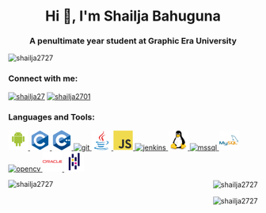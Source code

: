 <h1 align="center">Hi 👋, I'm Shailja Bahuguna</h1>
<h3 align="center">A penultimate year student at Graphic Era University</h3>

<p align="left"> <img src="https://komarev.com/ghpvc/?username=shailja2727&label=Profile%20views&color=0e75b6&style=flat" alt="shailja2727" /> </p>

<h3 align="left">Connect with me:</h3>
<p align="left">
<a href="https://www.codechef.com/users/shailja27" target="blank"><img align="center" src="https://cdn.jsdelivr.net/npm/simple-icons@3.1.0/icons/codechef.svg" alt="shailja27" height="30" width="40" /></a>
<a href="https://www.leetcode.com/shailja2701" target="blank"><img align="center" src="https://raw.githubusercontent.com/rahuldkjain/github-profile-readme-generator/master/src/images/icons/Social/leet-code.svg" alt="shailja2701" height="30" width="40" /></a>
</p>

<h3 align="left">Languages and Tools:</h3>
<mg align="right" alt="Coding" width="400" src="https://cdn.dribbble.com/users/116207...">
<p align="left"> <a href="https://developer.android.com" target="_blank" rel="noreferrer"> <img src="https://raw.githubusercontent.com/devicons/devicon/master/icons/android/android-original-wordmark.svg" alt="android" width="40" height="40"/> </a> <a href="https://www.cprogramming.com/" target="_blank" rel="noreferrer"> <img src="https://raw.githubusercontent.com/devicons/devicon/master/icons/c/c-original.svg" alt="c" width="40" height="40"/> </a> <a href="https://www.w3schools.com/cpp/" target="_blank" rel="noreferrer"> <img src="https://raw.githubusercontent.com/devicons/devicon/master/icons/cplusplus/cplusplus-original.svg" alt="cplusplus" width="40" height="40"/> </a> <a href="https://git-scm.com/" target="_blank" rel="noreferrer"> <img src="https://www.vectorlogo.zone/logos/git-scm/git-scm-icon.svg" alt="git" width="40" height="40"/> </a> <a href="https://www.java.com" target="_blank" rel="noreferrer"> <img src="https://raw.githubusercontent.com/devicons/devicon/master/icons/java/java-original.svg" alt="java" width="40" height="40"/> </a> <a href="https://developer.mozilla.org/en-US/docs/Web/JavaScript" target="_blank" rel="noreferrer"> <img src="https://raw.githubusercontent.com/devicons/devicon/master/icons/javascript/javascript-original.svg" alt="javascript" width="40" height="40"/> </a> <a href="https://www.jenkins.io" target="_blank" rel="noreferrer"> <img src="https://www.vectorlogo.zone/logos/jenkins/jenkins-icon.svg" alt="jenkins" width="40" height="40"/> </a> <a href="https://www.linux.org/" target="_blank" rel="noreferrer"> <img src="https://raw.githubusercontent.com/devicons/devicon/master/icons/linux/linux-original.svg" alt="linux" width="40" height="40"/> </a> <a href="https://www.microsoft.com/en-us/sql-server" target="_blank" rel="noreferrer"> <img src="https://www.svgrepo.com/show/303229/microsoft-sql-server-logo.svg" alt="mssql" width="40" height="40"/> </a> <a href="https://www.mysql.com/" target="_blank" rel="noreferrer"> <img src="https://raw.githubusercontent.com/devicons/devicon/master/icons/mysql/mysql-original-wordmark.svg" alt="mysql" width="40" height="40"/> </a> <a href="https://opencv.org/" target="_blank" rel="noreferrer"> <img src="https://www.vectorlogo.zone/logos/opencv/opencv-icon.svg" alt="opencv" width="40" height="40"/> </a> <a href="https://www.oracle.com/" target="_blank" rel="noreferrer"> <img src="https://raw.githubusercontent.com/devicons/devicon/master/icons/oracle/oracle-original.svg" alt="oracle" width="40" height="40"/> </a> <a href="https://pandas.pydata.org/" target="_blank" rel="noreferrer"> <img src="https://raw.githubusercontent.com/devicons/devicon/2ae2a900d2f041da66e950e4d48052658d850630/icons/pandas/pandas-original.svg" alt="pandas" width="40" height="40"/> </a> </p>

<p><img align="left" src="https://github-readme-stats.vercel.app/api/top-langs?username=shailja2727&show_icons=true&locale=en&layout=compact" alt="shailja2727" /></p>

<p>&nbsp;<img align="center" src="https://github-readme-stats.vercel.app/api?username=shailja2727&show_icons=true&locale=en" alt="shailja2727" /></p>

<p><img align="center" src="https://github-readme-streak-stats.herokuapp.com/?user=shailja2727&" alt="shailja2727" /></p>
